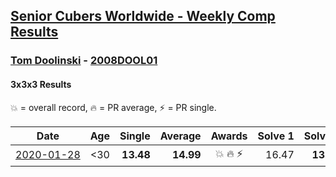 <style>table {white-space: nowrap;}</style>

## [Senior Cubers Worldwide - Weekly Comp Results](/scw-comp/results/)
### [Tom Doolinski](../tom_doolinski.md) - [2008DOOL01](https://www.worldcubeassociation.org/persons/2008DOOL01?event=333)
#### 3x3x3 Results

💥 = overall record, 🔥 = PR average, ⚡ = PR single.

| Date | Age | Single | Average | Awards | Solve 1 | Solve 2 | Solve 3 | Video |
| :--: | :--: | --: | --: | :--: | --: | --: | --: | :-- |
| [2020-01-28](../../results/333/2020-01-28.md) | <30 | **13.48** | **14.99** | 💥 🔥 ⚡ | 16.47 | **13.48** | 15.03 | [Link](https://www.facebook.com/tom.dooley.35175/videos/1479385075550710/) |


<!-- Global site tag (gtag.js) - Google Analytics -->
<script async src="https://www.googletagmanager.com/gtag/js?id=UA-86348435-3"></script>
<script>window.dataLayer = window.dataLayer || []; function gtag() {dataLayer.push(arguments);} gtag('js', new Date()); gtag('config', 'UA-86348435-3');</script>
